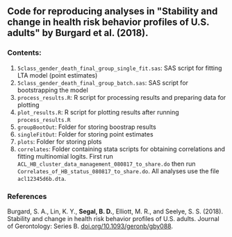 ## Code for reproducing analyses in "Stability and change in health risk behavior profiles of U.S. adults" by Burgard et al. (2018).

### Contents:

1. `5class_gender_death_final_group_single_fit.sas`: SAS script for fitting LTA model (point estimates)
2. `5class_gender_death_final_group_batch.sas`: SAS script for bootstrapping the model
3. `process_results.R`: R script for processing results and preparing data for plotting
4. `plot_results.R`: R script for plotting results after running `process_results.R`
5. `groupBootOut`: Folder for storing boostrap results
6. `singleFitOut`: Folder for storing point estimates
7. `plots`: Folder for storing plots
8. `correlates`: Folder containing stata scripts for obtaining correlations and fitting multinomial logits. First run `ACL_HB_cluster_data_management_080817_to_share.do` then run `Correlates_of_HB_status_080817_to_share.do`. All analyses use the file `acl12345d6b.dta`.

### References

Burgard, S. A., Lin, K. Y., **Segal, B. D.**, Elliott, M. R., and Seelye, S. S. (2018). Stability and change in health risk behavior profiles of U.S. adults. Journal of Gerontology: Series B. [doi.org/10.1093/geronb/gby088](https://doi.org/10.1093/geronb/gby088).
